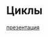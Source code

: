 # Циклы

[презентация](https://drive.google.com/file/d/1XGA3BzeLxH7FqGbw4kSVYPWB1p74qlPA/view?usp=sharing)